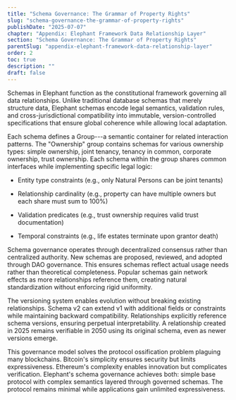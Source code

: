 ```yaml
---
title: "Schema Governance: The Grammar of Property Rights"
slug: "schema-governance-the-grammar-of-property-rights"
publishDate: "2025-07-07"
chapter: "Appendix: Elephant Framework Data Relationship Layer"
section: "Schema Governance: The Grammar of Property Rights"
parentSlug: "appendix-elephant-framework-data-relationship-layer"
order: 2
toc: true
description: ""
draft: false
---
```


Schemas in Elephant function as the constitutional framework governing all data
relationships. Unlike traditional database schemas that merely structure data,
Elephant schemas encode legal semantics, validation rules, and
cross-jurisdictional compatibility into immutable, version-controlled
specifications that ensure global coherence while allowing local adaptation.

Each schema defines a Group---a semantic container for related interaction
patterns. The \"Ownership\" group contains schemas for various ownership types:
simple ownership, joint tenancy, tenancy in common, corporate ownership, trust
ownership. Each schema within the group shares common interfaces while
implementing specific legal logic:

- Entity type constraints (e.g., only Natural Persons can be joint tenants)

- Relationship cardinality (e.g., property can have multiple owners but each
share must sum to 100%)

- Validation predicates (e.g., trust ownership requires valid trust
documentation)

- Temporal constraints (e.g., life estates terminate upon grantor death)

Schema governance operates through decentralized consensus rather than
centralized authority. New schemas are proposed, reviewed, and adopted through
DAO governance. This ensures schemas reflect actual usage needs rather than
theoretical completeness. Popular schemas gain network effects as more
relationships reference them, creating natural standardization without enforcing
rigid uniformity.

The versioning system enables evolution without breaking existing relationships.
Schema v2 can extend v1 with additional fields or constraints while maintaining
backward compatibility. Relationships explicitly reference schema versions,
ensuring perpetual interpretability. A relationship created in 2025 remains
verifiable in 2050 using its original schema, even as newer versions emerge.

This governance model solves the protocol ossification problem plaguing many
blockchains. Bitcoin's simplicity ensures security but limits expressiveness.
Ethereum's complexity enables innovation but complicates verification.
Elephant's schema governance achieves both: simple base protocol with complex
semantics layered through governed schemas. The protocol remains minimal while
applications gain unlimited expressiveness.
